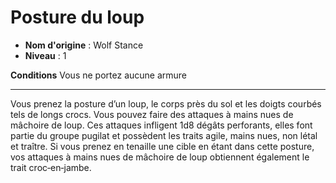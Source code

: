 # Posture du loup

 * **Nom d'origine** : Wolf Stance
 * **Niveau** : 1


<p><strong>Conditions</strong> Vous ne portez aucune armure</p>
<hr>
<p>Vous prenez la posture d’un loup, le corps près du sol et les doigts courbés tels de longs crocs. Vous pouvez faire des attaques à mains nues de mâchoire de loup. Ces attaques infligent 1d8 dégâts perforants, elles font partie du groupe pugilat et possèdent les traits agile, mains nues, non létal et traître. Si vous prenez en tenaille une cible en étant dans cette posture, vos attaques à mains nues de mâchoire de loup obtiennent également le trait croc‑en‑jambe.</p>